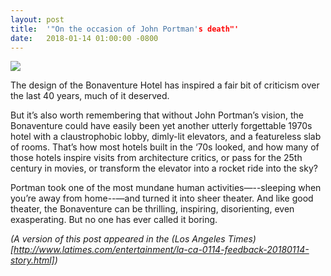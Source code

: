 ```yaml
---
layout: post
title:  '"On the occasion of John Portman's death"'
date:   2018-01-14 01:00:00 -0800
---
```


<img src="bonaventure.jpg">

The design of the Bonaventure Hotel has inspired a fair bit of criticism over the last 40 years, much of it deserved.

But it’s also worth remembering that without John Portman’s vision, the Bonaventure could have easily been yet another utterly forgettable 1970s hotel with a claustrophobic lobby, dimly-lit elevators, and a featureless slab of rooms.  That’s how most hotels built in the ‘70s looked, and how many of those hotels inspire visits from architecture critics, or pass for the 25th century in movies, or transform the elevator into a rocket ride into the sky?

Portman took one of the most mundane human activities—--sleeping when you’re away from home--—and turned it into sheer theater.  And like good theater, the Bonaventure can be thrilling, inspiring, disorienting, even exasperating.  But no one has ever called it boring.

*(A version of this post appeared in the (Los Angeles Times)[http://www.latimes.com/entertainment/la-ca-0114-feedback-20180114-story.html])*
